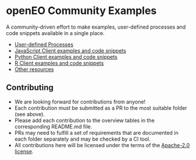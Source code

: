 # openEO Community Examples

A community-driven effort to make examples, user-defined processes and code snippets available in a single place.

* [User-defined Processes](processes/)
* [JavaScript Client examples and code snippets](javascript/)
* [Python Client examples and code snippets](python/)
* [R Client examples and code snippets](r/)
* [Other resources](other/)

## Contributing

* We are looking forward for contributions from anyone!
* Each contribution must be submitted as a PR to the most suitable folder (see above).
* Please add each contribution to the overview tables in the corresponding README.md file.
* PRs may need to fulfill a set of requirements that are documented in each folder separately and may be checked by a CI tool.
* All contributions here will be licensed under the terms of the [Apache-2.0 license](LICENSE).